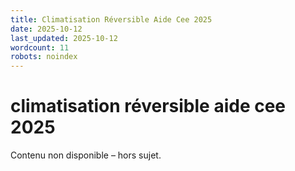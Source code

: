 ```yaml
---
title: Climatisation Réversible Aide Cee 2025
date: 2025-10-12
last_updated: 2025-10-12
wordcount: 11
robots: noindex
---
```


# climatisation réversible aide cee 2025

Contenu non disponible – hors sujet.